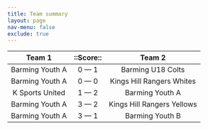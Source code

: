 ```yaml
---
title: Team summary
layout: page
nav-menu: false
exclude: true
---
```




|     Team 1      |  ::Score::  |           Team 2           |
|:---------------:|:-----------:|:--------------------------:|
| Barming Youth A | 0 &mdash; 1 |     Barming U18 Colts      |
| Barming Youth A | 0 &mdash; 0 | Kings Hill Rangers Whites  |
| K Sports United | 1 &mdash; 2 |      Barming Youth A       |
| Barming Youth A | 3 &mdash; 2 | Kings Hill Rangers Yellows |
| Barming Youth A | 3 &mdash; 1 |      Barming Youth B       |

 <br /><br /><br />